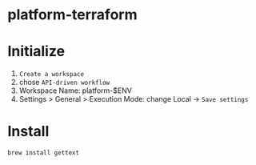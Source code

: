 # platform-terraform

# Initialize

1. `Create a workspace`
2. chose `API-driven workflow`
3. Workspace Name: platform-$ENV
4. Settings > General > Execution Mode: change Local -> `Save settings`

# Install

```bash
brew install gettext
```
